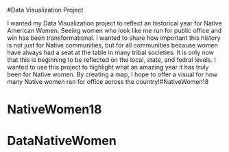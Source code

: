 #Data Visualization Project

I wanted my Data Visualization project to reflect an historical year for Native American Women. Seeing women who look like me run for public office and win has been transformational. I wanted to share how important this history is not just for Native communities, but for all communities because women have always had a seat at the table in many tribal societies. It is only now that this is beginning to be reflected on the local, state, and fedral levels. I wanted to use this project to highlight what an amazing year it has truly been for Native women. By creating a map, I hope to offer a visual for how many Native women ran for office across the country!#NativeWomen18
# NativeWomen18
# DataNativeWomen
